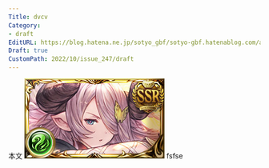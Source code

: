 ```yaml
---
Title: dvcv
Category:
- draft
EditURL: https://blog.hatena.ne.jp/sotyo_gbf/sotyo-gbf.hatenablog.com/atom/entry/4207112889924044030
Draft: true
CustomPath: 2022/10/issue_247/draft
---
```


本文
![画像](image/unnamed.png)
fsfse
